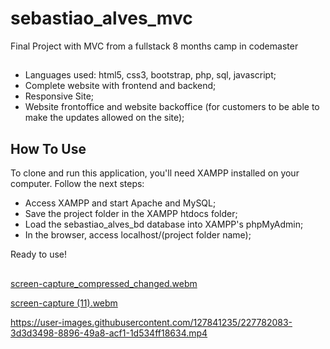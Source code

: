 # sebastiao_alves_mvc

Final Project with MVC from a fullstack 8 months camp in codemaster

##

- Languages used: html5, css3, bootstrap, php, sql, javascript;
- Complete website with frontend and backend;
- Responsive Site;
- Website frontoffice and website backoffice (for customers to be able to make the updates allowed on the site);

##

## How To Use

To clone and run this application, you'll need XAMPP installed on your computer. Follow the next steps:

- Access XAMPP and start Apache and MySQL;
-  Save the project folder in the XAMPP htdocs folder;
-  Load the sebastiao_alves_bd database into XAMPP's phpMyAdmin;
-  In the browser, access localhost/(project folder name);

Ready to use!


##

[screen-capture_compressed_changed.webm](https://user-images.githubusercontent.com/127841235/227782063-36a39141-07c4-4147-afb9-cc0695b5a00a.webm)

[screen-capture (11).webm](https://user-images.githubusercontent.com/127841235/227782070-d0d28824-ebbb-4476-89b4-901c691112ae.webm)


https://user-images.githubusercontent.com/127841235/227782083-3d3d3498-8896-49a8-acf1-1d534ff18634.mp4

